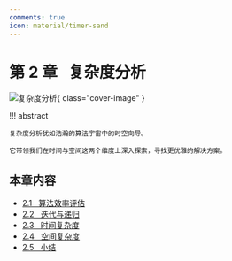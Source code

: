 ```yaml
---
comments: true
icon: material/timer-sand
---
```


# 第 2 章 &nbsp; 复杂度分析

![复杂度分析](../assets/covers/chapter_complexity_analysis.jpg){ class="cover-image" }

!!! abstract

    复杂度分析犹如浩瀚的算法宇宙中的时空向导。
    
    它带领我们在时间与空间这两个维度上深入探索，寻找更优雅的解决方案。

## 本章内容

- [2.1 &nbsp; 算法效率评估](performance_evaluation.md)
- [2.2 &nbsp; 迭代与递归](iteration_and_recursion.md)
- [2.3 &nbsp; 时间复杂度](time_complexity.md)
- [2.4 &nbsp; 空间复杂度](space_complexity.md)
- [2.5 &nbsp; 小结](summary.md)
